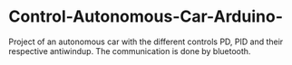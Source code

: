 # Control-Autonomous-Car-Arduino-
 Project of an autonomous car with the different controls PD, PID and their respective antiwindup. The communication is done by bluetooth.

